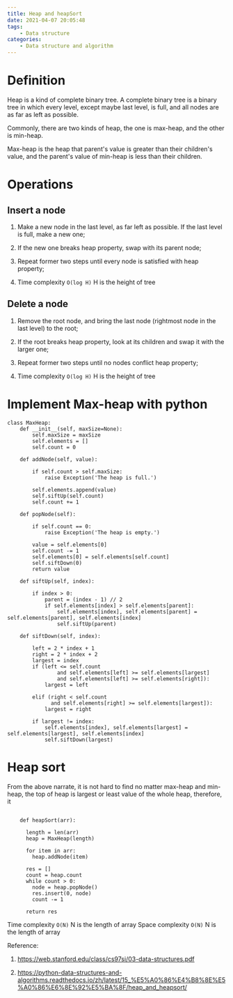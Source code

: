 ```yaml
---
title: Heap and heapSort
date: 2021-04-07 20:05:48
tags: 
    - Data structure
categories:
    - Data structure and algorithm
---
```


# Definition

Heap is a kind of complete binary tree. A complete binary tree is a binary tree in which every level, except maybe last level, is full, and all nodes are as far as left as possible.

Commonly, there are two kinds of heap, the one is max-heap, and the other is min-heap.

Max-heap is the heap that parent's value is greater than their children's value, and the parent's value of min-heap is less than their children.

# Operations

## Insert a node

1. Make a new node in the last level, as far left as possible. If the last level is full, make a new one;

2. If the new one breaks heap property, swap with its parent node;

3. Repeat former two steps until every node is satisfied with heap property;

4. Time complexity `O(log H)` H is the height of tree

## Delete a node

1. Remove the root node, and bring the last node (rightmost node in the last level) to the root;

2. If the root breaks heap property, look at its children and swap it with the larger one;

3. Repeat former two steps until no nodes conflict heap property;

4. Time complexity `O(log H)` H is the height of tree


# Implement Max-heap with python

```
class MaxHeap:
    def __init__(self, maxSize=None):
        self.maxSize = maxSize
        self.elements = []
        self.count = 0

    def addNode(self, value):

        if self.count > self.maxSize:
            raise Exception('The heap is full.')

        self.elements.append(value)
        self.siftUp(self.count)
        self.count += 1

    def popNode(self):

        if self.count == 0:
            raise Exception('The heap is empty.')

        value = self.elements[0]
        self.count -= 1
        self.elements[0] = self.elements[self.count]
        self.siftDown(0)
        return value

    def siftUp(self, index):

        if index > 0:
            parent = (index - 1) // 2
            if self.elements[index] > self.elements[parent]:
                self.elements[index], self.elements[parent] = self.elements[parent], self.elements[index]
                self.siftUp(parent)

    def siftDown(self, index):

        left = 2 * index + 1
        right = 2 * index + 2
        largest = index
        if (left <= self.count
                and self.elements[left] >= self.elements[largest]
                and self.elements[left] >= self.elements[right]):
            largest = left

        elif (right < self.count
              and self.elements[right] >= self.elements[largest]):
            largest = right

        if largest != index:
            self.elements[index], self.elements[largest] = self.elements[largest], self.elements[index]
            self.siftDown(largest)
```

# Heap sort

From the above narrate, it is not hard to find no matter max-heap and min-heap, the top of heap is largest or least value of the whole heap, therefore, it

```

    def heapSort(arr):

      length = len(arr)
      heap = MaxHeap(length)

      for item in arr:
        heap.addNode(item)

      res = []
      count = heap.count
      while count > 0:
        node = heap.popNode()
        res.insert(0, node)
        count -= 1

      return res

```

Time complexity `O(N)` N is the length of array
Space complexity `O(N)` N is the length of array


Reference:

1. https://web.stanford.edu/class/cs97si/03-data-structures.pdf

2. https://python-data-structures-and-algorithms.readthedocs.io/zh/latest/15_%E5%A0%86%E4%B8%8E%E5%A0%86%E6%8E%92%E5%BA%8F/heap_and_heapsort/
